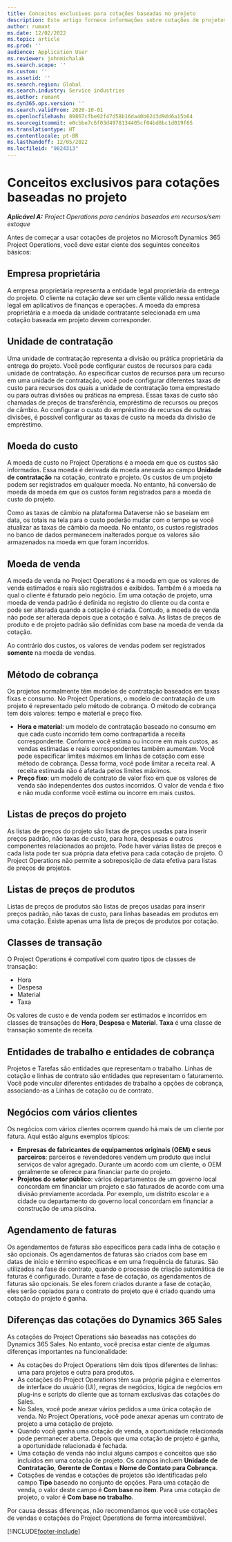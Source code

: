 ```yaml
---
title: Conceitos exclusivos para cotações baseadas no projeto
description: Este artigo fornece informações sobre cotações de projetos no Microsoft Dynamics 365 Project Operations.
author: rumant
ms.date: 12/02/2022
ms.topic: article
ms.prod: ''
audience: Application User
ms.reviewer: johnmichalak
ms.search.scope: ''
ms.custom: ''
ms.assetid: ''
ms.search.region: Global
ms.search.industry: Service industries
ms.author: rumant
ms.dyn365.ops.version: ''
ms.search.validFrom: 2020-10-01
ms.openlocfilehash: 89867cfbe92f47d58b16da40b62d3d9dd6a15b64
ms.sourcegitcommit: e0cbbe7c6f03d4978134405cf04bd8bc1d019f65
ms.translationtype: HT
ms.contentlocale: pt-BR
ms.lasthandoff: 12/05/2022
ms.locfileid: "9824313"
---
```

# <a name="concepts-unique-to-project-based-quotes"></a>Conceitos exclusivos para cotações baseadas no projeto

_**Aplicável A:** Project Operations para cenários baseados em recursos/sem estoque_

Antes de começar a usar cotações de projetos no Microsoft Dynamics 365 Project Operations, você deve estar ciente dos seguintes conceitos básicos:

## <a name="owning-company"></a>Empresa proprietária

A empresa proprietária representa a entidade legal proprietária da entrega do projeto. O cliente na cotação deve ser um cliente válido nessa entidade legal em aplicativos de finanças e operações. A moeda da empresa proprietária e a moeda da unidade contratante selecionada em uma cotação baseada em projeto devem corresponder.

## <a name="contracting-unit"></a>Unidade de contratação

Uma unidade de contratação representa a divisão ou prática proprietária da entrega do projeto. Você pode configurar custos de recursos para cada unidade de contratação. Ao especificar custos de recursos para um recurso em uma unidade de contratação, você pode configurar diferentes taxas de custo para recursos dos quais a unidade de contratação toma emprestado ou para outras divisões ou práticas na empresa. Essas taxas de custo são chamadas de preços de transferência, empréstimo de recursos ou preços de câmbio. Ao configurar o custo do empréstimo de recursos de outras divisões, é possível configurar as taxas de custo na moeda da divisão de empréstimo.

## <a name="cost-currency"></a>Moeda do custo

A moeda de custo no Project Operations é a moeda em que os custos são informados. Essa moeda é derivada da moeda anexada ao campo **Unidade de contratação** na cotação, contrato e projeto. Os custos de um projeto podem ser registrados em qualquer moeda. No entanto, há conversão de moeda da moeda em que os custos foram registrados para a moeda de custo do projeto.

Como as taxas de câmbio na plataforma Dataverse não se baseiam em data, os totais na tela para o custo poderão mudar com o tempo se você atualizar as taxas de câmbio da moeda. No entanto, os custos registrados no banco de dados permanecem inalterados porque os valores são armazenados na moeda em que foram incorridos.

## <a name="sales-currency"></a>Moeda de venda

A moeda de venda no Project Operations é a moeda em que os valores de venda estimados e reais são registrados e exibidos. Também é a moeda na qual o cliente é faturado pelo negócio. Em uma cotação de projeto, uma moeda de venda padrão é definida no registro do cliente ou da conta e pode ser alterada quando a cotação é criada. Contudo, a moeda de venda não pode ser alterada depois que a cotação é salva. As listas de preços de produto e de projeto padrão são definidas com base na moeda de venda da cotação.

Ao contrário dos custos, os valores de vendas podem ser registrados **somente** na moeda de vendas.

## <a name="billing-method"></a>Método de cobrança

Os projetos normalmente têm modelos de contratação baseados em taxas fixas e consumo. No Project Operations, o modelo de contratação de um projeto é representado pelo método de cobrança. O método de cobrança tem dois valores: tempo e material e preço fixo.

- **Hora e material**: um modelo de contratação baseado no consumo em que cada custo incorrido tem como contrapartida a receita correspondente. Conforme você estima ou incorre em mais custos, as vendas estimadas e reais correspondentes também aumentam. Você pode especificar limites máximos em linhas de cotação com esse método de cobrança. Dessa forma, você pode limitar a receita real. A receita estimada não é afetada pelos limites máximos.
- **Preço fixo**: um modelo de contrato de valor fixo em que os valores de venda são independentes dos custos incorridos. O valor de venda é fixo e não muda conforme você estima ou incorre em mais custos.

## <a name="project-price-lists"></a>Listas de preços do projeto

As listas de preços do projeto são listas de preços usadas para inserir preços padrão, não taxas de custo, para hora, despesas e outros componentes relacionados ao projeto. Pode haver várias listas de preços e cada lista pode ter sua própria data efetiva para cada cotação de projeto. O Project Operations não permite a sobreposição de data efetiva para listas de preços de projetos.

## <a name="product-price-lists"></a>Listas de preços de produtos

Listas de preços de produtos são listas de preços usadas para inserir preços padrão, não taxas de custo, para linhas baseadas em produtos em uma cotação. Existe apenas uma lista de preços de produtos por cotação.

## <a name="transaction-classes"></a>Classes de transação

O Project Operations é compatível com quatro tipos de classes de transação:

- Hora
- Despesa
- Material
- Taxa

Os valores de custo e de venda podem ser estimados e incorridos em classes de transações de **Hora**, **Despesa** e **Material**. **Taxa** é uma classe de transação somente de receita.

## <a name="work-entities-and-billing-entities"></a>Entidades de trabalho e entidades de cobrança

Projetos e Tarefas são entidades que representam o trabalho. Linhas de cotação e linhas de contrato são entidades que representam o faturamento. Você pode vincular diferentes entidades de trabalho a opções de cobrança, associando-as a Linhas de cotação ou de contrato.

## <a name="multi-customer-deals"></a>Negócios com vários clientes

Os negócios com vários clientes ocorrem quando há mais de um cliente por fatura. Aqui estão alguns exemplos típicos:

- **Empresas de fabricantes de equipamentos originais (OEM) e seus parceiros**: parceiros e revendedores vendem um produto que inclui serviços de valor agregado. Durante um acordo com um cliente, o OEM geralmente se oferece para financiar parte do projeto.
- **Projetos do setor público**: vários departamentos de um governo local concordam em financiar um projeto e são faturados de acordo com uma divisão previamente acordada. Por exemplo, um distrito escolar e a cidade ou departamento do governo local concordam em financiar a construção de uma piscina.

## <a name="invoice-schedules"></a>Agendamento de faturas

Os agendamentos de faturas são específicos para cada linha de cotação e são opcionais. Os agendamentos de faturas são criados com base em datas de início e término específicas e em uma frequência de faturas. São utilizados na fase de contrato, quando o processo de criação automática de faturas é configurado. Durante a fase de cotação, os agendamentos de faturas são opcionais. Se eles forem criados durante a fase de cotação, eles serão copiados para o contrato do projeto que é criado quando uma cotação do projeto é ganha.

## <a name="differences-from-dynamics-365-sales-quotes"></a>Diferenças das cotações do Dynamics 365 Sales

As cotações do Project Operations são baseadas nas cotações do Dynamics 365 Sales. No entanto, você precisa estar ciente de algumas diferenças importantes na funcionalidade:

- As cotações do Project Operations têm dois tipos diferentes de linhas: uma para projetos e outra para produtos.
- As cotações do Project Operations têm sua própria página e elementos de interface do usuário (UI), regras de negócios, lógica de negócios em plug-ins e scripts do cliente que as tornam exclusivas das cotações do Sales.
- No Sales, você pode anexar vários pedidos a uma única cotação de venda. No Project Operations, você pode anexar apenas um contrato de projeto a uma cotação de projeto.
- Quando você ganha uma cotação de venda, a oportunidade relacionada pode permanecer aberta. Depois que uma cotação de projeto é ganha, a oportunidade relacionada é fechada.
- Uma cotação de venda não inclui alguns campos e conceitos que são incluídos em uma cotação de projeto. Os campos incluem **Unidade de Contratação**, **Gerente de Contas** e **Nome do Contato para Cobrança**.
- Cotações de vendas e cotações de projetos são identificadas pelo campo **Tipo** baseado no conjunto de opções. Para uma cotação de venda, o valor deste campo é **Com base no item**. Para uma cotação de projeto, o valor é **Com base no trabalho**.

Por causa dessas diferenças, não recomendamos que você use cotações de vendas e cotações do Project Operations de forma intercambiável.

[!INCLUDE[footer-include](../includes/footer-banner.md)]
